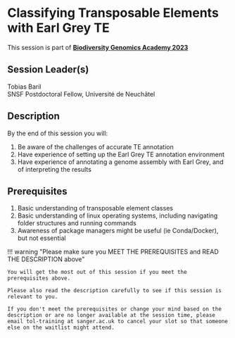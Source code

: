# Classifying Transposable Elements with Earl Grey TE

This session is part of [**Biodiversity Genomics Academy 2023**](https://BGA23.org)

## Session Leader(s)

Tobias Baril  
SNSF Postdoctoral Fellow, Université de Neuchâtel

## Description

By the end of this session you will:

1. Be aware of the challenges of accurate TE annotation
2. Have experience of setting up the Earl Grey TE annotation environment
3. Have experience of annotating a genome assembly with Earl Grey, and of interpreting the results

## Prerequisites

1. Basic understanding of transposable element classes
2. Basic understanding of linux operating systems, including navigating folder structures and running commands
3. Awareness of package managers might be useful (ie Conda/Docker), but not essential

!!! warning "Please make sure you MEET THE PREREQUISITES and READ THE DESCRIPTION above"

    You will get the most out of this session if you meet the prerequisites above.

    Please also read the description carefully to see if this session is relevant to you.
    
    If you don't meet the prerequisites or change your mind based on the description or are no longer available at the session time, please email tol-training at sanger.ac.uk to cancel your slot so that someone else on the waitlist might attend.
